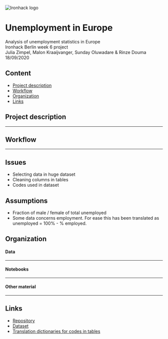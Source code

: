 ![Ironhack logo](https://i.imgur.com/1QgrNNw.png)

# Unemployment in Europe

Analysis of unemployment statistics in Europe
<br>Ironhack Berlin week 6 project
<br>Julia Zimpel, Malon Kraaijvanger, Sunday Oluwadare & Rinze Douma
<br>18/09/2020

## Content
- [Project description](#Project-description)
- [Workflow](#Workflow)
- [Organization](#Organization)
- [Links](#Links)

## Project description

***

## Workflow
***

## Issues
- Selecting data in huge dataset
- Cleaning columns in tables
- Codes used in dataset

## Assumptions
- Fraction of male / female of total unemployed
- Some data concerns employment. For ease this has been translated as unemployed = 100% - % employed.

## Organization

#### Data
***

#### Notebooks
***

#### Other material
***

## Links
- [Repository](https://github.com/therinz/unemployment_stats)
- [Dataset](https://ec.europa.eu/eurostat/web/lfs/data/database)
- [Translation dictionaries for codes in tables](https://ec.europa.eu/eurostat/estat-navtree-portlet-prod/BulkDownloadListing?sort=1&dir=dic%2Fen)
